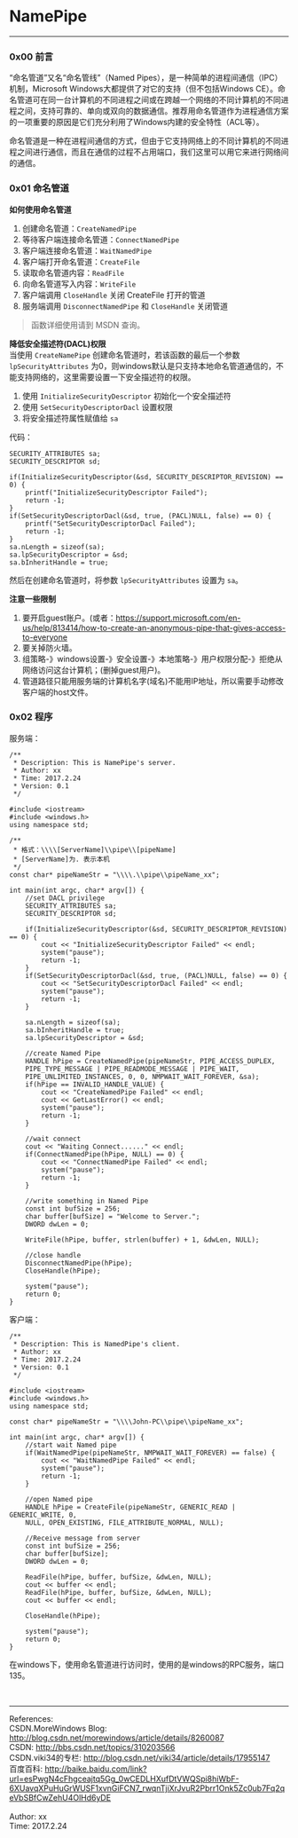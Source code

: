 # NamePipe  

---------------------------  

### 0x00 前言  
“命名管道”又名“命名管线”（Named Pipes），是一种简单的进程间通信（IPC）机制，Microsoft Windows大都提供了对它的支持（但不包括Windows CE）。命名管道可在同一台计算机的不同进程之间或在跨越一个网络的不同计算机的不同进程之间，支持可靠的、单向或双向的数据通信。推荐用命名管道作为进程通信方案的一项重要的原因是它们充分利用了Windows内建的安全特性（ACL等）。

命名管道是一种在进程间通信的方式，但由于它支持网络上的不同计算机的不同进程之间进行通信，而且在通信的过程不占用端口，我们这里可以用它来进行网络间的通信。


### 0x01 命名管道  
__如何使用命名管道__  

1. 创建命名管道：`CreateNamedPipe`
2. 等待客户端连接命名管道：`ConnectNamedPipe`
3. 客户端连接命名管道：`WaitNamedPipe`
4. 客户端打开命名管道：`CreateFile`
5. 读取命名管道内容：`ReadFile`
6. 向命名管道写入内容：`WriteFile`
7. 客户端调用 `CloseHandle` 关闭 CreateFile 打开的管道
8. 服务端调用 `DisconnectNamedPipe` 和 `CloseHandle` 关闭管道

>函数详细使用请到 MSDN 查询。


__降低安全描述符(DACL)权限__  
当使用 `CreateNamePipe` 创建命名管道时，若该函数的最后一个参数 `lpSecurityAttributes` 为0，则windows默认是只支持本地命名管道通信的，不能支持网络的，这里需要设置一下安全描述符的权限。

1. 使用 `InitializeSecurityDescriptor` 初始化一个安全描述符
2. 使用 `SetSecurityDescriptorDacl` 设置权限
3. 将安全描述符属性赋值给 `sa`  


代码： 

	SECURITY_ATTRIBUTES sa;	SECURITY_DESCRIPTOR sd;	if(InitializeSecurityDescriptor(&sd, SECURITY_DESCRIPTOR_REVISION) == 0) {		printf("InitializeSecurityDescriptor Failed");		return -1;	}	if(SetSecurityDescriptorDacl(&sd, true, (PACL)NULL, false) == 0) {		printf("SetSecurityDescriptorDacl Failed");		return -1;	}	sa.nLength = sizeof(sa);	sa.lpSecurityDescriptor = &sd;	sa.bInheritHandle = true;

然后在创建命名管道时，将参数 `lpSecurityAttributes`  设置为 `sa`。


__注意一些限制__

1. 要开启guest账户。(或者：<https://support.microsoft.com/en-us/help/813414/how-to-create-an-anonymous-pipe-that-gives-access-to-everyone>  
2. 要关掉防火墙。
3. 组策略-》windows设置-》安全设置-》本地策略-》用户权限分配-》拒绝从网络访问这台计算机；(删掉guest用户)。
4. 管道路径只能用服务端的计算机名字(域名)不能用IP地址，所以需要手动修改客户端的host文件。


### 0x02 程序 
服务端：  

	/**	 * Description: This is NamePipe's server.	 * Author: xx	 * Time: 2017.2.24	 * Version: 0.1	 */	#include <iostream>	#include <windows.h>	using namespace std;	/**	 * 格式：\\\\[ServerName]\\pipe\\[pipeName]	 * [ServerName]为. 表示本机	 */	const char* pipeNameStr = "\\\\.\\pipe\\pipeName_xx";	int main(int argc, char* argv[]) {		//set DACL privilege		SECURITY_ATTRIBUTES sa;		SECURITY_DESCRIPTOR sd;		if(InitializeSecurityDescriptor(&sd, SECURITY_DESCRIPTOR_REVISION) == 0) {			cout << "InitializeSecurityDescriptor Failed" << endl;			system("pause");			return -1;		}		if(SetSecurityDescriptorDacl(&sd, true, (PACL)NULL, false) == 0) {			cout << "SetSecurityDescriptorDacl Failed" << endl;			system("pause");			return -1;		}		sa.nLength = sizeof(sa);		sa.bInheritHandle = true;		sa.lpSecurityDescriptor = &sd;		//create Named Pipe		HANDLE hPipe = CreateNamedPipe(pipeNameStr, PIPE_ACCESS_DUPLEX,           PIPE_TYPE_MESSAGE | PIPE_READMODE_MESSAGE | PIPE_WAIT,           PIPE_UNLIMITED_INSTANCES, 0, 0, NMPWAIT_WAIT_FOREVER, &sa);		if(hPipe == INVALID_HANDLE_VALUE) {			cout << "CreateNamedPipe Failed" << endl;			cout << GetLastError() << endl;			system("pause");			return -1;		}			//wait connect		cout << "Waiting Connect......" << endl;		if(ConnectNamedPipe(hPipe, NULL) == 0) {			cout << "ConnectNamedPipe Failed" << endl;			system("pause");			return -1;		}		//write something in Named Pipe		const int bufSize = 256;		char buffer[bufSize] = "Welcome to Server.";		DWORD dwLen = 0;		WriteFile(hPipe, buffer, strlen(buffer) + 1, &dwLen, NULL);		//close handle		DisconnectNamedPipe(hPipe);		CloseHandle(hPipe);		system("pause");		return 0;	}
	
	
客户端： 

	/**	 * Description: This is NamedPipe's client.	 * Author: xx	 * Time: 2017.2.24	 * Version: 0.1	 */	#include <iostream>	#include <windows.h>	using namespace std;	const char* pipeNameStr = "\\\\John-PC\\pipe\\pipeName_xx";	int main(int argc, char* argv[]) {		//start wait Named pipe		if(WaitNamedPipe(pipeNameStr, NMPWAIT_WAIT_FOREVER) == false) {			cout << "WaitNamedPipe Failed" << endl;			system("pause");			return -1;		}		//open Named pipe		HANDLE hPipe = CreateFile(pipeNameStr, GENERIC_READ | GENERIC_WRITE, 0,          NULL, OPEN_EXISTING, FILE_ATTRIBUTE_NORMAL, NULL);		//Receive message from server		const int bufSize = 256;		char buffer[bufSize];		DWORD dwLen = 0;		ReadFile(hPipe, buffer, bufSize, &dwLen, NULL);		cout << buffer << endl;		ReadFile(hPipe, buffer, bufSize, &dwLen, NULL);		cout << buffer << endl;		CloseHandle(hPipe);		system("pause");		return 0;	}


在windows下，使用命名管道进行访问时，使用的是windows的RPC服务，端口135。


</br>

----------------------------  
References:  
CSDN.MoreWindows Blog:  <http://blog.csdn.net/morewindows/article/details/8260087>  
CSDN:  <http://bbs.csdn.net/topics/310203566>  
CSDN.viki34的专栏:  <http://blog.csdn.net/viki34/article/details/17955147>  
百度百科:  <http://baike.baidu.com/link?url=esPwgN4cFhgceajtq5Gg_0wCEDLHXufDtVWQSpi8hiWbF-6XUavqXPuHuGrWUSF1xvnGiFCN7_rwqnTjiXrJvuR2Pbrr1Onk5Zc0ub7Fq2qeVbSBfCwZehU4OlHd6yDE>  
</br>
Author: xx  
Time: 2017.2.24